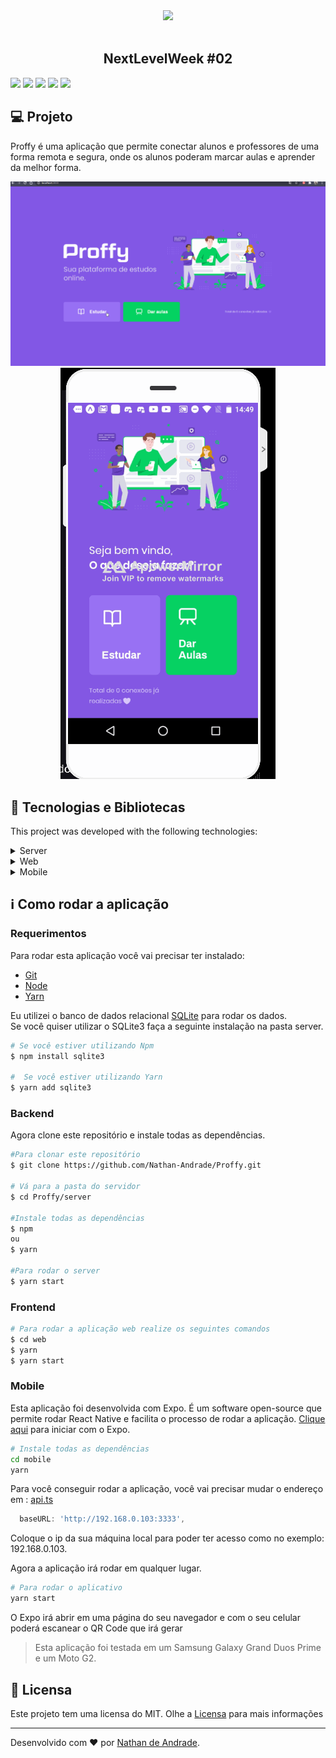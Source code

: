 <div align="center">
    <img src="https://res.cloudinary.com/stefanosaffran/image/upload/v1596482182/Omnistack/ykcfotyon6sacurdvht3.svg" width="300px"/>
</div>

<br />

<h2 align="center">
    NextLevelWeek #02 
</h2>

  ![](https://img.shields.io/github/languages/count/Nathan-Andrade/Proffy?color=%238257e5) ![](https://img.shields.io/github/languages/top/Nathan-andrade/Proffy?color=%238257e5) ![](https://img.shields.io/github/repo-size/Nathan-Andrade/Proffy?color=%238257e5) ![](https://img.shields.io/npm/l/packge?color=%238257e5) ![](https://img.shields.io/github/last-commit/Nathan-Andrade/Proffy?color=%238257e5) 

<p align="center">
  
</p>


## :computer: Projeto

 Proffy é uma aplicação que permite conectar alunos e professores de uma forma remota e segura, onde os alunos poderam marcar aulas e aprender da melhor forma.

 <p align="center">
  <img src="https://github.com/Nathan-Andrade/Proffy/blob/master/github/gifDaAplica%C3%A7%C3%A3oWithResponsive.gif?raw=true" >
  <img src="https://github.com/Nathan-Andrade/Proffy/blob/master/github/gifDaAplica%C3%A7%C3%A3oWithResponsiveMobile.gif?raw=true" >
</p>

 ## :rocket: Tecnologias e Bibliotecas

This project was developed with the following technologies:

<details>
  <summary>Server</summary>

-   [Node.js](https://nodejs.org/)
-   [Express](https://expressjs.com/)
-   [Typescript](https://www.typescriptlang.org/)
-   [TS-Node-Dev](https://www.npmjs.com/package/ts-node-dev)
-   [Cors](https://www.npmjs.com/package/cors)
-   [ESLint](https://eslint.org/)
-   [Prettier](https://prettier.io/)
-   [VS Code](https://code.visualstudio.com/)

</details>

<details>
  <summary>Web</summary>

-   [React](https://pt-br.reactjs.org/)
-   [Typescript](https://www.typescriptlang.org/)
-   [@unform](https://unform.dev/)
-   [Styled Components](https://styled-components.com/)
-   [Context API](https://reactjs.org/docs/context.html)
-   [React-toggle](https://github.com/aaronshaf/react-toggle)
-   [Axios](https://www.npmjs.com/package/axios)
-   [React Icons](https://react-icons.netlify.com/#/)
-   [Prettier](https://prettier.io/)
-   [VS Code](https://code.visualstudio.com/)

</details>

<details>
  <summary>Mobile</summary>

-   [React](https://pt-br.reactjs.org/)
-   [React Native](https://reactnative.dev/)
-   [Expo](https://expo.io/learn)
-   [Styled Components](https://styled-components.com/)
-   [Typescript](https://www.typescriptlang.org/)
-   [React Navigation](https://reactnavigation.org/)
-   [Axios](https://www.npmjs.com/package/axios)
-   [Expo Google Fonts](https://github.com/expo/google-fonts)
-   [React Native Appearance](https://github.com/expo/react-native-appearance)
-   [Prettier](https://prettier.io/)
-   [VS Code](https://code.visualstudio.com/)

</details>

## :information_source: Como rodar a aplicação

### Requerimentos

Para rodar esta aplicação você vai precisar ter instalado:
* [Git](https://git-scm.com)
* [Node](https://nodejs.org/)
* [Yarn](https://yarnpkg.com/) 

Eu utilizei o banco de dados relacional [SQLite](https://www.npmjs.com/package/sqlite) para rodar os dados.
<br>
Se você quiser utilizar o SQLite3 faça a seguinte instalação na pasta server.

```bash
# Se você estiver utilizando Npm
$ npm install sqlite3

#  Se você estiver utilizando Yarn
$ yarn add sqlite3

```
### Backend

Agora clone este repositório e instale todas as dependências.
```bash
#Para clonar este repositório
$ git clone https://github.com/Nathan-Andrade/Proffy.git

# Vá para a pasta do servidor
$ cd Proffy/server

#Instale todas as dependências
$ npm 
ou
$ yarn 

#Para rodar o server
$ yarn start

```


### Frontend

```bash
# Para rodar a aplicação web realize os seguintes comandos
$ cd web
$ yarn
$ yarn start
```

### Mobile

Esta aplicação foi desenvolvida com Expo. É um software open-source que permite rodar React Native e facilita o processo de rodar a aplicação. [Clique aqui](https://expo.io/learn) para iniciar com o Expo.

```bash
# Instale todas as dependências
cd mobile
yarn
```

Para você conseguir rodar a aplicação, você vai precisar mudar o endereço em :
[api.ts](https://github.com/Nathan-Andrade/Proffy/blob/master/mobile/src/services/api.ts)
```javascript
  baseURL: 'http://192.168.0.103:3333',
```
Coloque o ip da sua máquina local para poder ter acesso como no exemplo: 192.168.0.103.

Agora a aplicação irá rodar em qualquer lugar.

```bash
# Para rodar o aplicativo
yarn start
```

O Expo irá abrir em uma página do seu navegador e com o seu celular poderá escanear o QR Code que irá gerar

> Esta aplicação foi testada em um Samsung Galaxy Grand Duos Prime  e um Moto G2.

## :memo: Licensa

Este projeto tem uma licensa do MIT. Olhe a [Licensa](https://github.com/StefanoSaffran/proffy/blob/master/LICENSE) para mais informações

---

Desenvolvido com ❤️ por <a href="https://www.linkedin.com/in/nathan-a-1b9436124/">Nathan de Andrade</a>.
